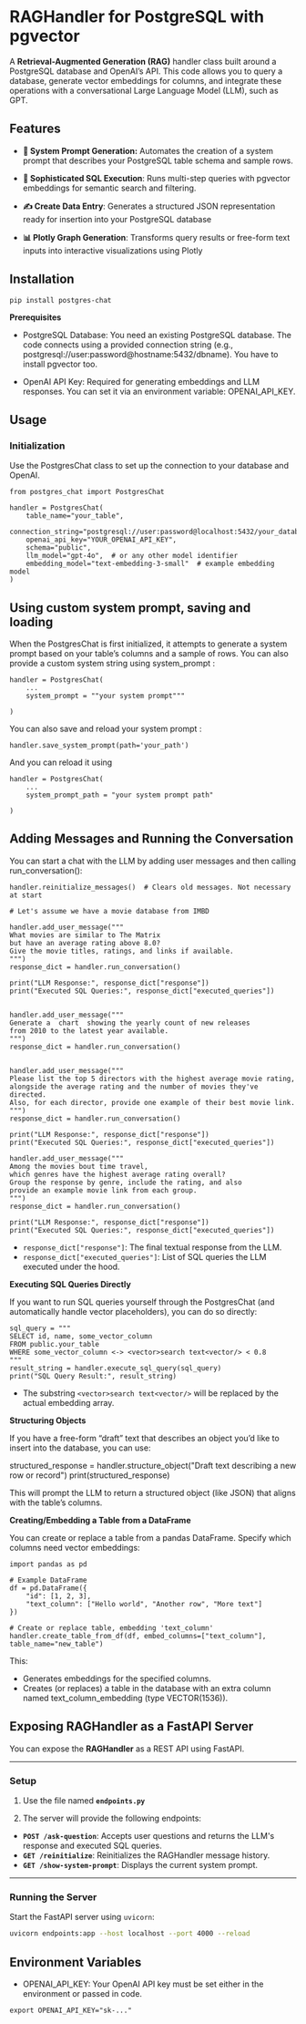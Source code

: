 # RAGHandler for PostgreSQL with pgvector

A **Retrieval-Augmented Generation (RAG)** handler class built around a PostgreSQL database and OpenAI’s API. This code allows you to query a database, generate vector embeddings for columns, and integrate these operations with a conversational Large Language Model (LLM), such as GPT.

## Features

- **🚀 System Prompt Generation:** Automates the creation of a system prompt that describes your PostgreSQL table schema and sample rows.

- **🧠 Sophisticated SQL Execution**:  Runs multi-step queries with pgvector embeddings for semantic search and filtering.

- **✍️ Create Data Entry**:  Generates a structured JSON representation ready for insertion into your PostgreSQL database

- **📊 Plotly Graph Generation**: Transforms query results or free-form text inputs into interactive visualizations using Plotly

## Installation

```
pip install postgres-chat
```

**Prerequisites**

-	PostgreSQL Database: You need an existing PostgreSQL database. The code connects using a provided connection string (e.g., postgresql://user:password@hostname:5432/dbname). You have to install pgvector too.

-	OpenAI API Key: Required for generating embeddings and LLM responses. You can set it via an environment variable: OPENAI_API_KEY.

## Usage

### Initialization

Use the PostgresChat class to set up the connection to your database and OpenAI.

```
from postgres_chat import PostgresChat

handler = PostgresChat(
    table_name="your_table",
    connection_string="postgresql://user:password@localhost:5432/your_database",
    openai_api_key="YOUR_OPENAI_API_KEY",
    schema="public",
    llm_model="gpt-4o",  # or any other model identifier
    embedding_model="text-embedding-3-small"  # example embedding model
)
```

## Using custom system prompt, saving and loading

When the PostgresChat is first initialized, it attempts to generate a system prompt based on your table’s columns and a sample of rows. You can also provide a custom system string using system_prompt :

```
handler = PostgresChat(
    ...
	system_prompt = ""your system prompt"""

)
```

You can also save and reload your system prompt :

```
handler.save_system_prompt(path='your_path')
```

And you can reload it using 

```
handler = PostgresChat(
    ...
	system_prompt_path = "your system prompt path"

)
```


## Adding Messages and Running the Conversation

You can start a chat with the LLM by adding user messages and then calling run_conversation():

```
handler.reinitialize_messages()  # Clears old messages. Not necessary at start

# Let's assume we have a movie database from IMBD

handler.add_user_message("""
What movies are similar to The Matrix
but have an average rating above 8.0?
Give the movie titles, ratings, and links if available.
""")
response_dict = handler.run_conversation()

print("LLM Response:", response_dict["response"])
print("Executed SQL Queries:", response_dict["executed_queries"])


handler.add_user_message("""
Generate a  chart  showing the yearly count of new releases 
from 2010 to the latest year available.
""")
response_dict = handler.run_conversation()


handler.add_user_message("""
Please list the top 5 directors with the highest average movie rating, 
alongside the average rating and the number of movies they've directed. 
Also, for each director, provide one example of their best movie link.
""")
response_dict = handler.run_conversation()

print("LLM Response:", response_dict["response"])
print("Executed SQL Queries:", response_dict["executed_queries"])

handler.add_user_message("""
Among the movies bout time travel, 
which genres have the highest average rating overall? 
Group the response by genre, include the rating, and also 
provide an example movie link from each group.
""")
response_dict = handler.run_conversation()

print("LLM Response:", response_dict["response"])
print("Executed SQL Queries:", response_dict["executed_queries"])

```

- ```response_dict["response"]```: The final textual response from the LLM.
- ```response_dict["executed_queries"]```: List of SQL queries the LLM executed under the hood.

**Executing SQL Queries Directly**

If you want to run SQL queries yourself through the PostgresChat (and automatically handle vector placeholders), you can do so directly:

```
sql_query = """
SELECT id, name, some_vector_column
FROM public.your_table
WHERE some_vector_column <-> <vector>search text<vector/> < 0.8
"""
result_string = handler.execute_sql_query(sql_query)
print("SQL Query Result:", result_string)
```

- The substring ```<vector>search text<vector/>``` will be replaced by the actual embedding array.

**Structuring Objects**

If you have a free-form “draft” text that describes an object you’d like to insert into the database, you can use:

structured_response = handler.structure_object("Draft text describing a new row or record")
print(structured_response)

This will prompt the LLM to return a structured object (like JSON) that aligns with the table’s columns.

**Creating/Embedding a Table from a DataFrame**

You can create or replace a table from a pandas DataFrame. Specify which columns need vector embeddings:

```
import pandas as pd

# Example DataFrame
df = pd.DataFrame({
    "id": [1, 2, 3],
    "text_column": ["Hello world", "Another row", "More text"]
})

# Create or replace table, embedding 'text_column'
handler.create_table_from_df(df, embed_columns=["text_column"], table_name="new_table")
```

This:

- Generates embeddings for the specified columns.
- Creates (or replaces) a table in the database with an extra column named text_column_embedding (type VECTOR(1536)).


## **Exposing RAGHandler as a FastAPI Server**

You can expose the **RAGHandler** as a REST API using FastAPI.

---

### **Setup**

1. Use the file named **`endpoints.py`**

2. The server will provide the following endpoints:

- **`POST /ask-question`**: Accepts user questions and returns the LLM's response and executed SQL queries.  
- **`GET /reinitialize`**: Reinitializes the RAGHandler message history.  
- **`GET /show-system-prompt`**: Displays the current system prompt.

---

### **Running the Server**

Start the FastAPI server using `uvicorn`:

```bash
uvicorn endpoints:app --host localhost --port 4000 --reload
```

## Environment Variables

- OPENAI_API_KEY: Your OpenAI API key must be set either in the environment or passed in code.

```
export OPENAI_API_KEY="sk-..."
```
